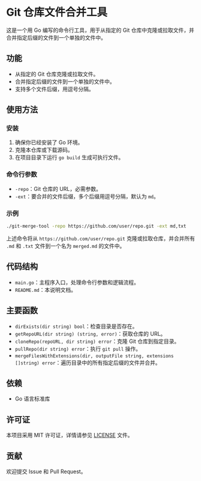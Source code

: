 # Git 仓库文件合并工具

这是一个用 Go 编写的命令行工具，用于从指定的 Git 仓库中克隆或拉取文件，并合并指定后缀的文件到一个单独的文件中。

## 功能

- 从指定的 Git 仓库克隆或拉取文件。
- 合并指定后缀的文件到一个单独的文件中。
- 支持多个文件后缀，用逗号分隔。

## 使用方法

### 安装

1. 确保你已经安装了 Go 环境。
2. 克隆本仓库或下载源码。
3. 在项目目录下运行 `go build` 生成可执行文件。

### 命令行参数

- `-repo`：Git 仓库的 URL，必需参数。
- `-ext`：要合并的文件后缀，多个后缀用逗号分隔，默认为 `md`。

### 示例

```sh
./git-merge-tool -repo https://github.com/user/repo.git -ext md,txt
```

上述命令将从 `https://github.com/user/repo.git` 克隆或拉取仓库，并合并所有 `.md` 和 `.txt` 文件到一个名为 `merged.md` 的文件中。

## 代码结构

- `main.go`：主程序入口，处理命令行参数和逻辑流程。
- `README.md`：本说明文档。

## 主要函数

- `dirExists(dir string) bool`：检查目录是否存在。
- `getRepoURL(dir string) (string, error)`：获取仓库的 URL。
- `cloneRepo(repoURL, dir string) error`：克隆 Git 仓库到指定目录。
- `pullRepo(dir string) error`：执行 `git pull` 操作。
- `mergeFilesWithExtensions(dir, outputFile string, extensions []string) error`：遍历目录中的所有指定后缀的文件并合并。

## 依赖

- Go 语言标准库

## 许可证

本项目采用 MIT 许可证，详情请参见 [LICENSE](LICENSE) 文件。

## 贡献

欢迎提交 Issue 和 Pull Request。